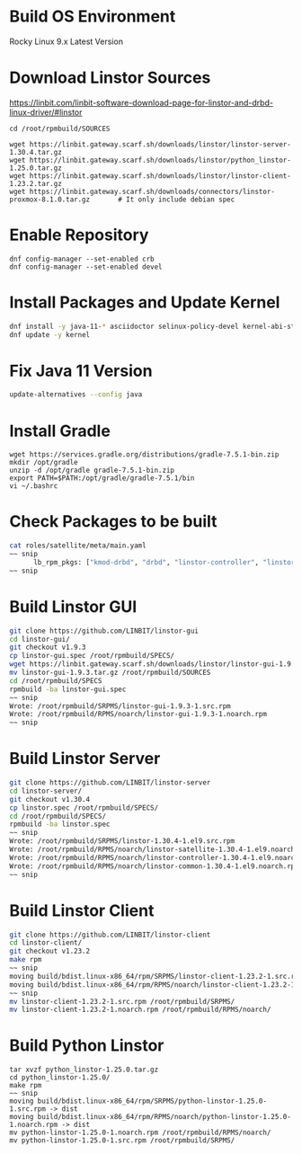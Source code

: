 # Build OS Environment
Rocky Linux 9.x Latest Version


# Download Linstor Sources
https://linbit.com/linbit-software-download-page-for-linstor-and-drbd-linux-driver/#linstor
```
cd /root/rpmbuild/SOURCES

wget https://linbit.gateway.scarf.sh/downloads/linstor/linstor-server-1.30.4.tar.gz
wget https://linbit.gateway.scarf.sh/downloads/linstor/python_linstor-1.25.0.tar.gz
wget https://linbit.gateway.scarf.sh/downloads/linstor/linstor-client-1.23.2.tar.gz
wget https://linbit.gateway.scarf.sh/downloads/connectors/linstor-proxmox-8.1.0.tar.gz       # It only include debian spec
```


# Enable Repository
```
dnf config-manager --set-enabled crb
dnf config-manager --set-enabled devel
```


# Install Packages and Update Kernel
```bash
dnf install -y java-11-* asciidoctor selinux-policy-devel kernel-abi-stablelists kernel-devel kernel-rpm-macros po4a rpm-build
dnf update -y kernel
```


# Fix Java 11 Version
```bash
update-alternatives --config java
```


# Install Gradle
```
wget https://services.gradle.org/distributions/gradle-7.5.1-bin.zip
mkdir /opt/gradle
unzip -d /opt/gradle gradle-7.5.1-bin.zip
export PATH=$PATH:/opt/gradle/gradle-7.5.1/bin
vi ~/.bashrc
```


# Check Packages to be built
``` bash
cat roles/satellite/meta/main.yaml
~~ snip
      lb_rpm_pkgs: ["kmod-drbd", "drbd", "linstor-controller", "linstor-client", "linstor-satellite", "python-linstor"],
~~ snip
```


# Build Linstor GUI
```bash
git clone https://github.com/LINBIT/linstor-gui
cd linstor-gui/
git checkout v1.9.3
cp linstor-gui.spec /root/rpmbuild/SPECS/
wget https://linbit.gateway.scarf.sh/downloads/linstor/linstor-gui-1.9.3.tar.gz
mv linstor-gui-1.9.3.tar.gz /root/rpmbuild/SOURCES
cd /root/rpmbuild/SPECS
rpmbuild -ba linstor-gui.spec
~~ snip
Wrote: /root/rpmbuild/SRPMS/linstor-gui-1.9.3-1.src.rpm
Wrote: /root/rpmbuild/RPMS/noarch/linstor-gui-1.9.3-1.noarch.rpm
~~ snip
```


# Build Linstor Server
```bash
git clone https://github.com/LINBIT/linstor-server
cd linstor-server/
git checkout v1.30.4
cp linstor.spec /root/rpmbuild/SPECS/
cd /root/rpmbuild/SPECS/
rpmbuild -ba linstor.spec
~~ snip
Wrote: /root/rpmbuild/SRPMS/linstor-1.30.4-1.el9.src.rpm
Wrote: /root/rpmbuild/RPMS/noarch/linstor-satellite-1.30.4-1.el9.noarch.rpm
Wrote: /root/rpmbuild/RPMS/noarch/linstor-controller-1.30.4-1.el9.noarch.rpm
Wrote: /root/rpmbuild/RPMS/noarch/linstor-common-1.30.4-1.el9.noarch.rpm
~~ snip
```


# Build Linstor Client
``` bash
git clone https://github.com/LINBIT/linstor-client
cd linstor-client/
git checkout v1.23.2
make rpm
~~ snip
moving build/bdist.linux-x86_64/rpm/SRPMS/linstor-client-1.23.2-1.src.rpm -> dist
moving build/bdist.linux-x86_64/rpm/RPMS/noarch/linstor-client-1.23.2-1.noarch.rpm -> dist
~~ snip
mv linstor-client-1.23.2-1.src.rpm /root/rpmbuild/SRPMS/
mv linstor-client-1.23.2-1.noarch.rpm /root/rpmbuild/RPMS/noarch/
```


# Build Python Linstor
```
tar xvzf python_linstor-1.25.0.tar.gz
cd python_linstor-1.25.0/
make rpm
~~ snip
moving build/bdist.linux-x86_64/rpm/SRPMS/python-linstor-1.25.0-1.src.rpm -> dist
moving build/bdist.linux-x86_64/rpm/RPMS/noarch/python-linstor-1.25.0-1.noarch.rpm -> dist
mv python-linstor-1.25.0-1.noarch.rpm /root/rpmbuild/RPMS/noarch/
mv python-linstor-1.25.0-1.src.rpm /root/rpmbuild/SRPMS/
```


